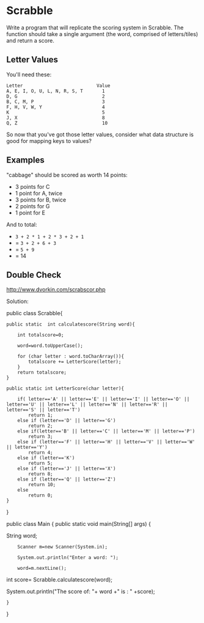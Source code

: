 # Scrabble

Write a program that will replicate the scoring system in Scrabble. The function should take a single argument (the word, comprised of letters/tiles) and return a score. 

## Letter Values

You'll need these:

```plain
Letter                           Value
A, E, I, O, U, L, N, R, S, T       1
D, G                               2
B, C, M, P                         3
F, H, V, W, Y                      4
K                                  5
J, X                               8
Q, Z                               10
```

So now that you've got those letter values, consider what data structure is good for mapping keys to values?

## Examples
"cabbage" should be scored as worth 14 points:

- 3 points for C
- 1 point for A, twice
- 3 points for B, twice
- 2 points for G
- 1 point for E

And to total:

- `3 + 2 * 1 + 2 * 3 + 2 + 1`
- = `3 + 2 + 6 + 3`
- = `5 + 9`
- = 14

## Double Check
http://www.dvorkin.com/scrabscor.php



Solution:

public class Scrabble{

    public static  int calculatescore(String word){

        int totalscore=0;

        word=word.toUpperCase();

        for (char letter : word.toCharArray()){
            totalscore += LetterScore(letter);
        }
        return totalscore;
    }

    public static int LetterScore(char letter){

        if( letter=='A' || letter=='E' || letter=='I' || letter=='O' || letter=='U' || letter=='L' || letter=='N' || letter=='R' || letter=='S' || letter=='T')
            return 1;
        else if (letter=='D' || letter=='G')
            return 2;
        else if(letter=='B' || letter=='C' || letter=='M' || letter=='P')
            return 3;
        else if (letter=='F' || letter=='H' || letter=='V' || letter=='W' || letter=='Y')
            return 4;
        else if (letter=='K')
            return 5;
        else if (letter=='J' || letter=='X')
            return 8;
        else if (letter=='Q' || letter=='Z')
            return 10;
        else
            return 0;
    }
}


public class Main {
    public static void main(String[] args) {

String word;

        Scanner m=new Scanner(System.in);

        System.out.println("Enter a word: ");

        word=m.nextLine();
int score= Scrabble.calculatescore(word);

System.out.println("The score of: "+ word +" is : " +score);

    }
}
